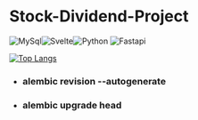 # Stock-Dividend-Project
<img alt="MySql" src="https://img.shields.io/badge/Mysql-4479A1?style=flat-square&logo=mysql&logoColor=white"><img alt="Svelte" src="https://img.shields.io/badge/Svelte-red?style=flat-square&logo=svelte&logoColor=white"><img alt="Python" src="https://img.shields.io/badge/Python-0B2C4A?style=flat-square&logo=Python&logoColor=%23F7DF1E"> <img  alt="Fastapi" src="https://img.shields.io/badge/Fastapi-007396?style=flat-square&logo=Fastapi&logoColor=white">

[![Top Langs](https://github-readme-stats.vercel.app/api/top-langs/?dlawnsdk=anuraghazra&hide_progress=true)](https://github.com/dlawnsdk/github-readme-stats)

+ ### alembic revision --autogenerate
+ ### alembic upgrade head

